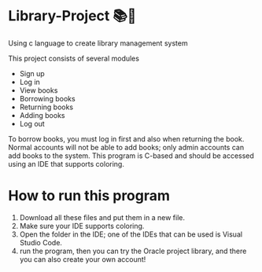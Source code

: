 # Library-Project 📚📖
Using c language to create library management system

This project consists of several modules
- Sign up
- Log in
- View books
- Borrowing books
- Returning books
- Adding books
- Log out

To borrow books, you must log in first and also when returning the book. Normal accounts will not be able to add books; only admin accounts can add books to the system. This program is C-based and should be accessed using an IDE that supports coloring.

# How to run this program
1. Download all these files and put them in a new file.
2. Make sure your IDE supports coloring.
3. Open the folder in the IDE; one of the IDEs that can be used is Visual Studio Code.
4. run the program, then you can try the Oracle project library, and there you can also create your own account!

